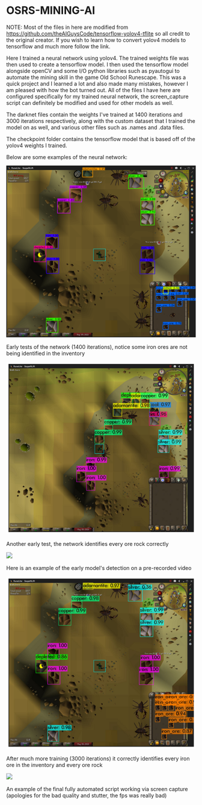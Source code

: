 # OSRS-MINING-AI
NOTE: Most of the files in here are modified from https://github.com/theAIGuysCode/tensorflow-yolov4-tflite so all credit to the original creator. If you wish to learn how to convert yolov4 models to tensorflow and much more follow the link.

Here I trained a neural network using yolov4. The trained weights file was then used to create a tensorflow model. I then used the tensorflow model alongside openCV and some I/O python libraries such as pyautogui to automate the mining skill in the game Old School Runescape. This was a quick project and I learned a lot and also made many mistakes, however I am pleased with how the bot turned out. All of the files I have here are configured specifically for my trained neural network, the screen_capture script can definitely be modified and used for other models as well.

The darknet files contain the weights I've trained at 1400 iterations and 3000 iterations respectively, along with the custom dataset that I trained the model on as well, and various other files such as .names and .data files.

The checkpoint folder contains the tensorflow model that is based off of the yolov4 weights I trained.

Below are some examples of the neural network:  


![](examples/detection1.png)  

Early tests of the network (1400 iterations), notice some iron ores are not being identified in the inventory

![](examples/detection2.png)  

Another early test, the network identifies every ore rock correctly

![](examples/video.gif)  

Here is an example of the early model's detection on a pre-recorded video  

![](examples/detection3.png)  

After much more training (3000 iterations) it correctly identifies every iron ore in the inventory and every ore rock

![](examples/screen_capture.gif)  

An example of the final fully automated script working via screen capture (apologies for the bad quality and stutter, the fps was really bad)
